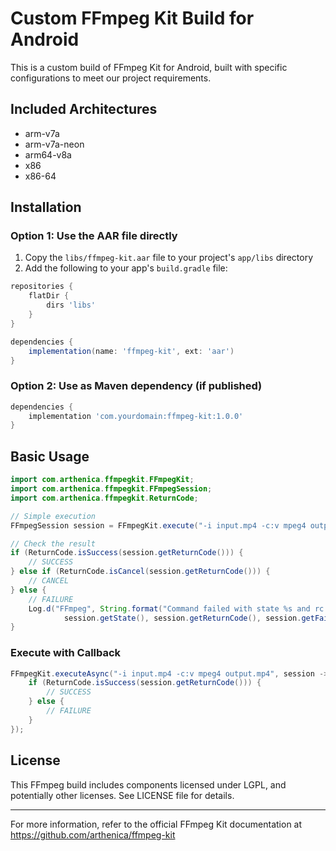 # Custom FFmpeg Kit Build for Android

This is a custom build of FFmpeg Kit for Android, built with specific configurations to meet our project requirements.

## Included Architectures

- arm-v7a
- arm-v7a-neon
- arm64-v8a
- x86
- x86-64

## Installation

### Option 1: Use the AAR file directly

1. Copy the `libs/ffmpeg-kit.aar` file to your project's `app/libs` directory
2. Add the following to your app's `build.gradle` file:

```gradle
repositories {
    flatDir {
        dirs 'libs'
    }
}

dependencies {
    implementation(name: 'ffmpeg-kit', ext: 'aar')
}
```

### Option 2: Use as Maven dependency (if published)

```gradle
dependencies {
    implementation 'com.yourdomain:ffmpeg-kit:1.0.0'
}
```

## Basic Usage

```java
import com.arthenica.ffmpegkit.FFmpegKit;
import com.arthenica.ffmpegkit.FFmpegSession;
import com.arthenica.ffmpegkit.ReturnCode;

// Simple execution
FFmpegSession session = FFmpegKit.execute("-i input.mp4 -c:v mpeg4 output.mp4");

// Check the result
if (ReturnCode.isSuccess(session.getReturnCode())) {
    // SUCCESS
} else if (ReturnCode.isCancel(session.getReturnCode())) {
    // CANCEL
} else {
    // FAILURE
    Log.d("FFmpeg", String.format("Command failed with state %s and rc %s.%s", 
            session.getState(), session.getReturnCode(), session.getFailStackTrace()));
}
```

### Execute with Callback

```java
FFmpegKit.executeAsync("-i input.mp4 -c:v mpeg4 output.mp4", session -> {
    if (ReturnCode.isSuccess(session.getReturnCode())) {
        // SUCCESS
    } else {
        // FAILURE
    }
});
```

## License

This FFmpeg build includes components licensed under LGPL, and potentially other licenses. See LICENSE file for details.

---

For more information, refer to the official FFmpeg Kit documentation at https://github.com/arthenica/ffmpeg-kit 